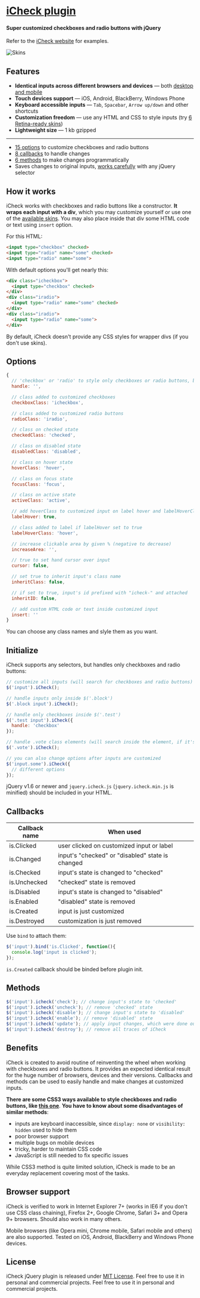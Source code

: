 # [iCheck plugin](http://damirfoy.com/iCheck/)
#### Super customized checkboxes and radio buttons with jQuery

Refer to the [iCheck website](http://damirfoy.com/iCheck/) for examples.

![Skins](http://damirfoy.com/iCheck/examples.png)


Features
--------

* **Identical inputs across different browsers and devices** — both [desktop and mobile](#browser-support)
* **Touch devices support** — iOS, Android, BlackBerry, Windows Phone
* **Keyboard accessible inputs** — `Tab`, `Spacebar`, `Arrow up/down` and other shortcuts
* **Customization freedom** — use any HTML and CSS to style inputs (try [6 Retina-ready skins](http://damirfoy.com/iCheck/))
* **Lightweight size** — 1 kb gzipped

-----

* [15 options](#options) to customize checkboxes and radio buttons
* [8 callbacks](#callbacks) to handle changes
* [6 methods](#methods) to make changes programmatically
* Saves changes to original inputs, [works carefully](#initialize) with any jQuery selector


How it works
------------

iCheck works with checkboxes and radio buttons like a constructor. **It wraps each input with a div**, which you may customize yourself or use one of the [available skins](http://damirfoy.com/iCheck/). You may also place inside that div some HTML code or text using `insert` option.

For this HTML:

```html
<input type="checkbox" checked>
<input type="radio" name="some" checked>
<input type="radio" name="some">
```
With default options you'll get nearly this:

```html
<div class="icheckbox">
  <input type="checkbox" checked>
</div>
<div class="iradio">
  <input type="radio" name="some" checked>
</div>
<div class="iradio">
  <input type="radio" name="some">
</div>
```
By default, iCheck doesn't provide any CSS styles for wrapper divs (if you don't use skins).


Options
-------

```js
{
  // 'checkbox' or 'radio' to style only checkboxes or radio buttons, both by default
  handle: '',

  // class added to customized checkboxes
  checkboxClass: 'icheckbox',

  // class added to customized radio buttons
  radioClass: 'iradio',

  // class on checked state
  checkedClass: 'checked',

  // class on disabled state
  disabledClass: 'disabled',

  // class on hover state
  hoverClass: 'hover',

  // class on focus state
  focusClass: 'focus',

  // class on active state
  activeClass: 'active',

  // add hoverClass to customized input on label hover and labelHoverClass to label on input hover
  labelHover: true,

  // class added to label if labelHover set to true
  labelHoverClass: 'hover',

  // increase clickable area by given % (negative to decrease)
  increaseArea: '',

  // true to set hand cursor over input
  cursor: false,

  // set true to inherit input's class name
  inheritClass: false,

  // if set to true, input's id prefixed with "icheck-" and attached
  inheritID: false,

  // add custom HTML code or text inside customized input
  insert: ''
}
```
You can choose any class names and slyle them as you want.


Initialize
----------

iCheck supports any selectors, but handles only checkboxes and radio buttons:

```js
// customize all inputs (will search for checkboxes and radio buttons)
$('input').iCheck();

// handle inputs only inside $('.block')
$('.block input').iCheck();

// handle only checkboxes inside $('.test')
$('.test input').iCheck({
  handle: 'checkbox'
});

// handle .vote class elements (will search inside the element, if it's not an input)
$('.vote').iCheck();

// you can also change options after inputs are customized
$('input.some').iCheck({
  // different options
});
```
jQuery v1.6 or newer and `jquery.icheck.js` (`jquery.icheck.min.js` is minified) should be included in your HTML.


Callbacks
---------

<table>
  <thead>
    <tr>
      <th>Callback name</th>
      <th>When used</th>
    </tr>
  </thead>
  <tbody>
    <tr>
      <td>is.Clicked</td>
      <td>user clicked on customized input or label</td>
    </tr>
    <tr>
      <td>is.Changed</td>
      <td>input's "checked" or "disabled" state is changed</td>
    </tr>
    <tr>
      <td>is.Checked</td>
      <td>input's state is changed to "checked"</td>
    </tr>
    <tr>
      <td>is.Unchecked</td>
      <td>"checked" state is removed</td>
    </tr>
    <tr>
      <td>is.Disabled</td>
      <td>input's state is changed to "disabled"</td>
    </tr>
    <tr>
      <td>is.Enabled</td>
      <td>"disabled" state is removed</td>
    </tr>
    <tr>
      <td>is.Created</td>
      <td>input is just customized</td>
    </tr>
    <tr>
      <td>is.Destroyed</td>
      <td>customization is just removed</td>
    </tr>
  </tbody>
</table>

Use `bind` to attach them:

```js
$('input').bind('is.Clicked', function(){
  console.log('input is clicked');
});
```

`is.Created` callback should be binded before plugin init.


Methods
-------

```js
$('input').icheck('check'); // change input's state to 'checked'
$('input').icheck('uncheck'); // remove 'checked' state
$('input').icheck('disable'); // change input's state to 'disabled'
$('input').icheck('enable'); // remove 'disabled' state
$('input').icheck('update'); // apply input changes, which were done outside the plugin
$('input').icheck('destroy'); // remove all traces of iCheck
```


Benefits
--------

iCheck is created to avoid routine of reinventing the wheel when working with checkboxes and radio buttons. It provides an expected identical result for the huge number of browsers, devices and their versions. Callbacks and methods can be used to easily handle and make changes at customized inputs.

**There are some CSS3 ways available to style checkboxes and radio buttons, like [this one](http://webdesign.tutsplus.com/tutorials/htmlcss-tutorials/quick-tip-easy-css3-checkboxes-and-radio-buttons/)**. **You have to know about some disadvantages of similar methods**:

* inputs are keyboard inaccessible, since `display: none` or `visibility: hidden` used to hide them
* poor browser support
* multiple bugs on mobile devices
* tricky, harder to maintain CSS code
* JavaScript is still needed to fix specific issues

While CSS3 method is quite limited solution, iCheck is made to be an everyday replacement covering most of the tasks.


Browser support
---------------

iCheck is verified to work in Internet Explorer 7+ (works in IE6 if you don't use CSS class chaining), Firefox 2+, Google Chrome, Safari 3+ and Opera 9+ browsers. Should also work in many others.

Mobile browsers (like Opera mini, Chrome mobile, Safari mobile and others) are also supported. Tested on iOS, Android, BlackBerry and Windows Phone devices.


License
-------
iCheck jQuery plugin is released under [MIT License](http://en.wikipedia.org/wiki/MIT_License). Feel free to use it in personal and commercial projects. Feel free to use it in personal and commercial projects.
